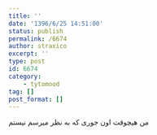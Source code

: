 ```yaml
---
title: ''
date: '1396/6/25 14:51:00'
status: publish
permalink: /6674
author: straxico
excerpt: ''
type: post
id: 6674
category:
    - tytomood
tag: []
post_format: []
---
```

من هیچوقت اون جوری که به نظر میرسم نیستم
